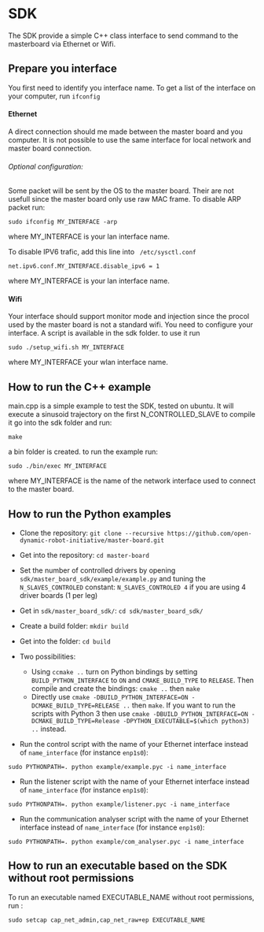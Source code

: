 # SDK
The SDK provide a simple C++ class interface to send command to the masterboard via Ethernet or Wifi.

## Prepare you interface
You first need to identify you interface name. To get a list of the interface on your computer, run ```ifconfig```

#### Ethernet 
A direct connection should me made between the master board and you computer. It is not possible to use the same interface for local network and master board connection.

###### Optional configuration:
Some packet will be sent by the OS to the master board. Their are not usefull since the master board only use raw MAC frame.
To disable ARP packet run:
```
sudo ifconfig MY_INTERFACE -arp
``` 
where MY_INTERFACE is your lan interface name.

To disable IPV6 trafic, add this line into ``` /etc/sysctl.conf``` 
``` 
net.ipv6.conf.MY_INTERFACE.disable_ipv6 = 1
``` 
where MY_INTERFACE is your lan interface name.
#### Wifi
Your interface should support monitor mode and injection since the procol used by the master board is not a standard wifi.
You need to configure your interface. A script is available in the sdk folder. to use it run 
```
sudo ./setup_wifi.sh MY_INTERFACE
``` 
where MY_INTERFACE your wlan interface name.

How to run the C++ example
--------
main.cpp is a simple example to test the SDK, tested on ubuntu.
It will execute a sinusoid trajectory on the first N_CONTROLLED_SLAVE 
to compile it go into the sdk folder and run:
```
make
```
a bin folder is created.
to run the example run:
```
sudo ./bin/exec MY_INTERFACE
```
where MY_INTERFACE is the name of the network interface used to connect to the master board.

How to run the Python examples
--------

* Clone the repository: `git clone --recursive https://github.com/open-dynamic-robot-initiative/master-board.git`

* Get into the repository: `cd master-board`

* Set the number of controlled drivers by opening `sdk/master_board_sdk/example/example.py` and tuning the `N_SLAVES_CONTROLED` constant: `N_SLAVES_CONTROLED 4` if you are using 4 driver boards (1 per leg)

* Get in `sdk/master_board_sdk/`: `cd sdk/master_board_sdk/`

* Create a build folder: `mkdir build`

* Get into the folder: `cd build`

* Two possibilities:
    * Using `ccmake ..` turn on Python bindings by setting `BUILD_PYTHON_INTERFACE` to `ON` and `CMAKE_BUILD_TYPE` to `RELEASE`. Then compile and create the bindings: `cmake ..` then `make`
    * Directly use `cmake -DBUILD_PYTHON_INTERFACE=ON -DCMAKE_BUILD_TYPE=RELEASE ..` then `make`. If you want to run the scripts with Python 3 then use `cmake -DBUILD_PYTHON_INTERFACE=ON -DCMAKE_BUILD_TYPE=Release -DPYTHON_EXECUTABLE=$(which python3) ..` instead.

* Run the control script with the name of your Ethernet interface instead of `name_interface` (for instance `enp1s0`): 

`sudo PYTHONPATH=. python example/example.pyc -i name_interface`

* Run the listener script with the name of your Ethernet interface instead of `name_interface` (for instance `enp1s0`): 

`sudo PYTHONPATH=. python example/listener.pyc -i name_interface`

* Run the communication analyser script with the name of your Ethernet interface instead of `name_interface` (for instance `enp1s0`): 

`sudo PYTHONPATH=. python example/com_analyser.pyc -i name_interface`


How to run an executable based on the SDK without root permissions
-------

To run an executable named EXECUTABLE_NAME without root permissions, run :
```
sudo setcap cap_net_admin,cap_net_raw+ep EXECUTABLE_NAME
```
